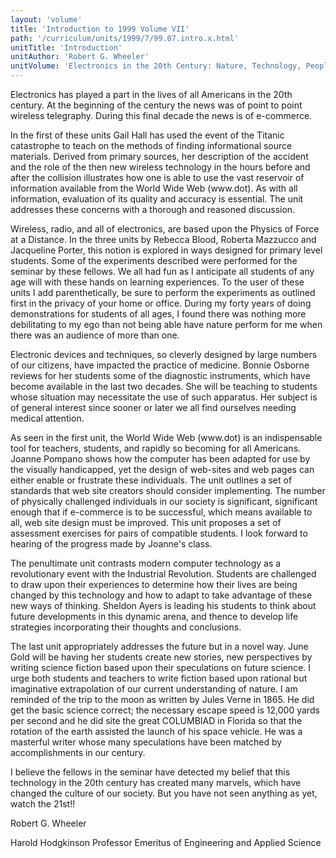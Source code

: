 ```yaml
---
layout: 'volume'
title: 'Introduction to 1999 Volume VII'
path: '/curriculum/units/1999/7/99.07.intro.x.html'
unitTitle: 'Introduction'
unitAuthor: 'Robert G. Wheeler'
unitVolume: 'Electronics in the 20th Century: Nature, Technology, People, Companies, and the Marketplace'
---
```


<body>
 <p>
  Electronics has played a part in the lives of all Americans in the 20th century. At the beginning of the century the news was of point to point wireless telegraphy. During this final decade the news is of e-commerce.
 </p>
 <p>
  In the first of these units Gail Hall has used the event of the Titanic catastrophe to teach on the methods of finding informational source materials. Derived from primary sources, her description of the accident and the role of the then new wireless technology in the hours before and after the collision illustrates how one is able to use the vast reservoir of information available from the World Wide Web (www.dot). As with all information, evaluation of its quality and accuracy is essential. The unit addresses these concerns with a thorough and reasoned discussion.
 </p>
 <p>
  Wireless, radio, and all of electronics, are based upon the Physics of Force at a Distance. In the three units by Rebecca Blood, Roberta Mazzucco and Jacqueline Porter, this notion is explored in ways designed for primary level students. Some of the experiments described were performed for the seminar by these fellows. We all had fun as I anticipate all students of any age will with these hands on learning experiences. To the user of these units I add parenthetically, be sure to perform the experiments as outlined first in the privacy of your home or office. During my forty years of doing demonstrations for students of all ages, I found there was nothing more debilitating to my ego than not being able have nature perform for me when there was an audience of more than one.
 </p>
 <p>
  Electronic devices and techniques, so cleverly designed by large numbers of our citizens, have impacted the practice of medicine. Bonnie Osborne reviews for her students some of the diagnostic instruments, which have become available in the last two decades. She will be teaching to students whose situation may necessitate the use of such apparatus. Her subject is of general interest since sooner or later we all find ourselves needing medical attention.
 </p>
<p>
  As seen in the first unit, the World Wide Web  (www.dot) is an indispensable tool for teachers, students, and rapidly so becoming for all Americans. Joanne Pompano shows how the computer has been adapted for use by the visually handicapped, yet the design of web-sites and web pages can either enable or frustrate these individuals. The unit outlines a set of standards that web site creators should consider implementing. The number of physically challenged individuals in our society is significant, significant enough that if e-commerce is to be successful, which means available to all, web site design must be improved. This unit proposes a set of assessment exercises for pairs of compatible students. I look forward to hearing of  the progress made by Joanne's class.
 </p>
 <p>
  The penultimate unit contrasts modern computer technology as a revolutionary event with the Industrial Revolution. Students are challenged to draw upon their experiences to determine how their lives are being changed by this technology and how to adapt to take advantage of these new ways of thinking.  Sheldon Ayers is leading his students to think about future developments in this dynamic arena, and thence to develop life strategies incorporating their thoughts and conclusions.
 </p>
 <p>
  The last unit appropriately addresses the future but in a novel way. June Gold will be having her students create new stories, new perspectives by writing science fiction based upon their speculations on future science. I urge both students and teachers to write fiction based upon rational but imaginative extrapolation of our current understanding of nature.  I am reminded of the trip to the moon as written by Jules Verne in 1865. He did get the basic science correct; the necessary escape speed is 12,000 yards per second and he did site the great COLUMBIAD in Florida so that the rotation of the earth assisted the launch of his space vehicle. He was a masterful writer whose many speculations have been matched by accomplishments in our century.
 </p>
 <p>
  I believe the fellows in the seminar have detected my belief that this technology in the 20th century has created many marvels, which have changed the culture of our society. But you have not seen anything as yet, watch the 21st!!
 </p>
 <p>
  Robert G. Wheeler
 </p>
 <p>
  Harold Hodgkinson Professor Emeritus of Engineering and Applied Science
 </p>

</body>
